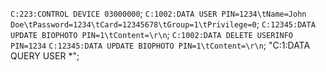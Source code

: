 `C:223:CONTROL DEVICE 03000000`;
`C:1002:DATA USER PIN=1234\tName=John Doe\tPassword=1234\tCard=12345678\tGroup=1\tPrivilege=0`;
`C:12345:DATA UPDATE BIOPHOTO PIN=1\tContent=\r\n`;
`C:1002:DATA DELETE USERINFO PIN=1234`
`C:12345:DATA UPDATE BIOPHOTO PIN=1\tContent=\r\n`;
"C:1:DATA QUERY USER *";